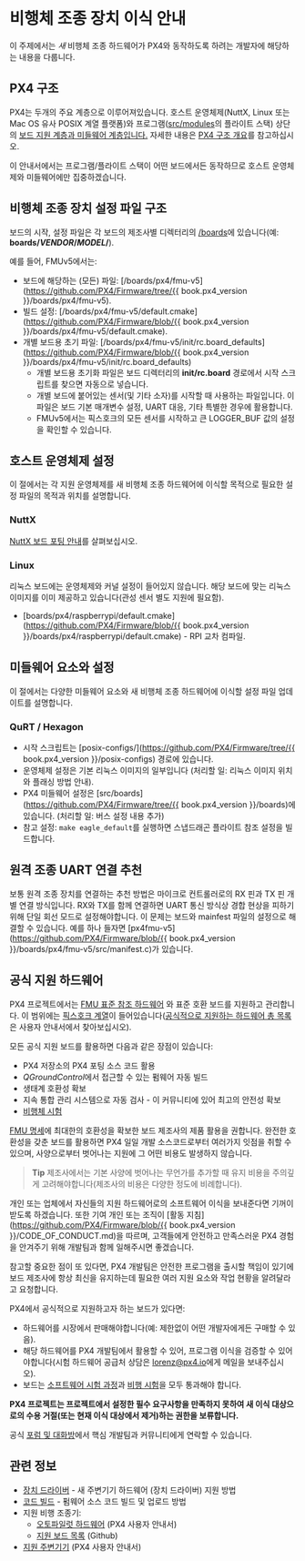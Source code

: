 # 비행체 조종 장치 이식 안내

이 주제에서는 *새* 비행체 조종 하드웨어가 PX4와 동작하도록 하려는 개발자에 해당하는 내용을 다룹니다.

## PX4 구조

PX4는 두개의 주요 계층으로 이루어져있습니다. 호스트 운영체제(NuttX, Linux 또는 Mac OS 유사 POSIX 계열 플랫폼)와 프로그램([src/modules](https://github.com/PX4/Firmware/tree/master/src/modules)의 플라이트 스택) 상단의 [보드 지원 계층과 미들웨어 계층입니다.](../middleware/README.md) 자세한 내용은 [PX4 구조 개요](../concept/architecture.md)를 참고하십시오.

이 안내서에서는 프로그램/플라이트 스택이 어떤 보드에서든 동작하므로 호스트 운영체제와 미들웨어에만 집중하겠습니다.

## 비행체 조종 장치 설정 파일 구조

보드의 시작, 설정 파일은 각 보드의 제조사별 디렉터리의 [/boards](https://github.com/PX4/Firmware/tree/master/boards/)에 있습니다(예: **boards/*VENDOR*/*MODEL*/**).

예를 들어, FMUv5에서는:

* 보드에 해당하는 (모든) 파일: [/boards/px4/fmu-v5](https://github.com/PX4/Firmware/tree/{{ book.px4_version }}/boards/px4/fmu-v5). 
* 빌드 설정: [/boards/px4/fmu-v5/default.cmake](https://github.com/PX4/Firmware/blob/{{ book.px4_version }}/boards/px4/fmu-v5/default.cmake).
* 개별 보드용 초기 파일: [/boards/px4/fmu-v5/init/rc.board_defaults](https://github.com/PX4/Firmware/blob/{{ book.px4_version }}/boards/px4/fmu-v5/init/rc.board_defaults) 
  * 개별 보드용 초기화 파일은 보드 디렉터리의 **init/rc.board** 경로에서 시작 스크립트를 찾으면 자동으로 넣습니다.
  * 개별 보드에 붙어있는 센서(및 기타 소자)를 시작할 때 사용하는 파일입니다. 이 파일은 보드 기본 매개변수 설정, UART 대응, 기타 특별한 경우에 활용합니다.
  * FMUv5에서는 픽스호크의 모든 센서를 시작하고 큰 LOGGER_BUF 값의 설정을 확인할 수 있습니다. 

## 호스트 운영체제 설정

이 절에서는 각 지원 운영체제를 새 비행체 조종 하드웨어에 이식할 목적으로 필요한 설정 파일의 목적과 위치를 설명합니다.

### NuttX

[NuttX 보드 포팅 안내](porting_guide_nuttx.md)를 살펴보십시오. 

### Linux

리눅스 보드에는 운영체제와 커널 설정이 들어있지 않습니다. 해당 보드에 맞는 리눅스 이미지를 이미 제공하고 있습니다(관성 센서 별도 지원에 필요함).

* [boards/px4/raspberrypi/default.cmake](https://github.com/PX4/Firmware/blob/{{ book.px4_version }}/boards/px4/raspberrypi/default.cmake) - RPI 교차 컴파일. 

## 미들웨어 요소와 설정

이 절에서는 다양한 미들웨어 요소와 새 비행체 조종 하드웨어에 이식할 설정 파일 업데이트를 설명합니다.

### QuRT / Hexagon

* 시작 스크립트는 [posix-configs/](https://github.com/PX4/Firmware/tree/{{ book.px4_version }}/posix-configs) 경로에 있습니다.
* 운영체제 설정은 기본 리눅스 이미지의 일부입니다 (처리할 일: 리눅스 이미지 위치와 플래싱 방법 안내).
* PX4 미들웨어 설정은 [src/boards](https://github.com/PX4/Firmware/tree/{{ book.px4_version }}/boards)에 있습니다. (처리할 일: 버스 설정 내용 추가) 
* 참고 설정: `make eagle_default`를 실행하면 스냅드래곤 플라이트 참조 설정을 빌드합니다.

## 원격 조종 UART 연결 추천

보통 원격 조종 장치를 연결하는 추천 방법은 마이크로 컨트롤러로의 RX 핀과 TX 핀 개별 연결 방식입니다. RX와 TX를 함께 연결하면 UART 통신 방식상 경합 현상을 피하기 위해 단일 회선 모드로 설정해야합니다. 이 문제는 보드와 mainfest 파일의 설정으로 해결할 수 있습니다. 예를 하나 들자면 [px4fmu-v5](https://github.com/PX4/Firmware/blob/{{ book.px4_version }}/boards/px4/fmu-v5/src/manifest.c)가 있습니다.

## 공식 지원 하드웨어

PX4 프로젝트에서는 [FMU 표준 참조 하드웨어](../hardware/reference_design.md) 와 표준 호환 보드를 지원하고 관리합니다. 이 범위에는 [픽스호크 계열](https://docs.px4.io/master/en/flight_controller/pixhawk_series.html)이 들어있습니다([공식적으로 지원하는 하드웨어 총 목록](https://docs.px4.io/master/en/flight_controller/)은 사용자 안내서에서 찾아보십시오).

모든 공식 지원 보드를 활용하면 다음과 같은 장점이 있습니다:

* PX4 저장소의 PX4 포팅 소스 코드 활용
* *QGroundControl*에서 접근할 수 있는 펌웨어 자동 빌드
* 생태계 호환성 확보
* 지속 통합 관리 시스템으로 자동 검사 - 이 커뮤니티에 있어 최고의 안전성 확보
* [비행체 시험](../test_and_ci/test_flights.md)

[FMU 명세](https://pixhawk.org/)에 최대한의 호환성을 확보한 보드 제조사의 제품 활용을 권합니다. 완전한 호환성을 갖춘 보드를 활용하면 PX4 일일 개발 소스코드로부터 여러가지 잇점을 취할 수 있으며, 사양으로부터 벗어나는 지원에 그 어떤 비용도 발생하지 않습니다.

> **Tip** 제조사에서는 기본 사양에 벗어나는 무언가를 추가할 때 유지 비용을 주의깊게 고려해야합니다(제조사의 비용은 다양한 정도에 비례합니다).

개인 또는 업체에서 자신들의 지원 하드웨어로의 소프트웨어 이식을 보내준다면 기꺼이 받도록 하겠습니다. 또한 기여 개인 또는 조직이 [활동 지침](https://github.com/PX4/Firmware/blob/{{ book.px4_version }}/CODE_OF_CONDUCT.md)을 따르며, 고객들에게 안전하고 만족스러운 PX4 경험을 안겨주기 위해 개발팀과 함께 일해주시면 좋겠습니다.

참고할 중요한 점이 또 있다면, PX4 개발팀은 안전한 프로그램을 출시할 책임이 있기에 보드 제조사에 항상 최신을 유지하는데 필요한 여러 지원 요소와 작업 현황을 알려달라고 요청합니다.

PX4에서 공식적으로 지원하고자 하는 보드가 있다면:

* 하드웨어를 시장에서 판매해야합니다(예: 제한없이 어떤 개발자에게든 구매할 수 있음).
* 해당 하드웨어를 PX4 개발팀에서 활용할 수 있어, 프로그램 이식을 검증할 수 있어야합니다(시험 하드웨어 공급처 상담은 <lorenz@px4.io>에게 메일을 보내주십시오).
* 보드는 [소프트웨어 시험 과정](../test_and_ci/README.md)과 [비행 시험](../test_and_ci/test_flights.md)을 모두 통과해야 합니다.

**PX4 프로젝트는 프로젝트에서 설정한 필수 요구사항을 만족하지 못하여 새 이식 대상으로의 수용 거절(또는 현재 이식 대상에서 제거)하는 권한을 보류합니다.**

공식 [포럼 및 대화방](../README.md#support)에서 핵심 개발팀과 커뮤니티에게 연락할 수 있습니다.

## 관련 정보

* [장치 드라이버](../middleware/drivers.md) - 새 주변기기 하드웨어 (장치 드라이버) 지원 방법
* [코드 빌드](../setup/building_px4.md) - 펌웨어 소스 코드 빌드 및 업로드 방법 
* 지원 비행 조종기: 
  * [오토파일럿 하드웨어](https://docs.px4.io/master/en/flight_controller/) (PX4 사용자 안내서)
  * [지원 보드 목록](https://github.com/PX4/Firmware/#supported-hardware) (Github)
* [지원 주변기기](https://docs.px4.io/master/en/peripherals/) (PX4 사용자 안내서)